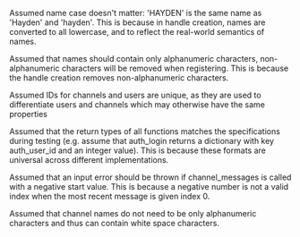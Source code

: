 Assumed name case doesn't matter: 'HAYDEN' is the same name as 'Hayden' and 'hayden'. This is because in handle creation, names are converted to all lowercase, and to reflect the real-world semantics of names.

Assumed that names should contain only alphanumeric characters, non-alphanumeric characters will be removed when registering. This is because the handle creation removes non-alphanumeric characters.

Assumed IDs for channels and users are unique, as they are used to differentiate users and channels which may otherwise have the same properties

Assumed that the return types of all functions matches the specifications during testing (e.g. assume that auth_login returns a dictionary with key auth_user_id and an integer value). This is because these formats are universal across different implementations.

Assumed that an input error should be thrown if channel_messages is called with a negative start value. This is because a negative number is not a valid index when the most recent message is given index 0.

Assumed that channel names do not need to be only alphanumeric characters and thus can contain white space characters.